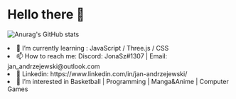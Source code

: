 <h1> Hello there 👋 </h1> 

![Anurag's GitHub stats](https://github-readme-stats.vercel.app/api?username=Jonaszekk&show_icons=true&theme=transparent)
<!-- ![](https://komarev.com/ghpvc/?username=Jonaszekk) -->

<li> 🌱 I’m currently learning : JavaScript / Three.js / CSS <br/></li>
<li> 📫 How to reach me: Discord: JonaSz#1307 | Email: jan_andrzejewski@outlook.com <br/></li>
<li>💼 Linkedin: https://www.linkedin.com/in/jan-andrzejewski/ <br/></li>
<li> 👀 I’m interested in Basketball | Programming | Manga&Anime | Computer Games <br/></li>

